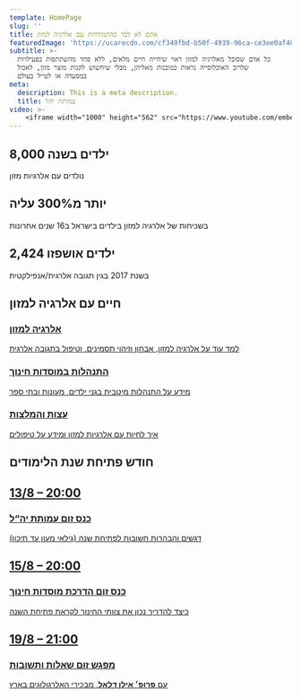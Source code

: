 ```yaml
---
template: HomePage
slug: ''
title: אתם לא לבד בהתמודדות עם אלרגיה למזון
featuredImage: 'https://ucarecdn.com/cf349fbd-b50f-4939-96ca-ce3ee0af40c2/'
subtitle: >-
  כל אדם שסובל מאלרגיה למזון ראוי שיחייה חיים מלאים, ללא פחד מהשתתפות בפעילויות
  שלרוב האוכלוסייה נראות כמובנות מאליהן, מבלי שיחשוש לקנות מוצר מזון, לאכול
  במסעדה או לטייל בעולם
meta:
  description: This is a meta description.
  title: עמותת יהל
video: >-
    <iframe width="1000" height="562" src="https://www.youtube.com/embed/ILcP0ihl9OI" frameborder="0" allow="accelerometer; autoplay; clipboard-write; encrypted-media; gyroscope; picture-in-picture" allowfullscreen></iframe>
---
```

<section>
  <div class="three-column">
    <div><h2>8,000 ילדים בשנה</h2>נולדים עם אלרגיות מזון</div>
    <div><h2>יותר מ300% עליה</h2> בשכיחות של אלרגיה למזון בילדים בישראל ב16 שנים אחרונות</div>
    <div><h2>2,424 ילדים אושפזו</h2> בשנת 2017 בגין תגובה אלרגית/אנפילקטית </div>
  </div>
</section>
<section>
  <h1>חיים עם אלרגיה למזון</h1>
  <div class="three-buttons">
    <a href="/post-categories/מידע-כללי/"><h3>אלרגיה למזון</h3>למד עוד על אלרגיה למזון, אבחון וזיהוי תסמינים, וטיפול בתגובה אלרגית</a>
    <a href="/post-categories/מוסדות-חינוך/"><h3>התנהלות במוסדות חינוך</h3> מידע על התנהלות מיטבית בגני ילדים, מעונות ובתי ספר</a>
    <a href="/post-categories/עצות-והמלצות/"><h3>עצות והמלצות</h3> איך לחיות עם אלרגיות למזון וּמידע על טיפולים</a>
  </div>
</section>
<section>
  <h1>חודש פתיחת שנת הלימודים</h1>
  <div class="three-buttons">
    <a href="/posts/הדרכת-מוסדות-חינוך/"><h2>13/8 – 20:00</h2><h3>כנס זום עמותת יה“ל</h3>דגשים והבהרות חשובות לפתיחת שנה (גילאי מעון עד תיכון)</a>
    <a href="https://youtu.be/hSO4zxgRMQk" target="_blank"><h2>15/8 – 20:00</h2><h3>כנס זום הדרכת מוסדות חינוך</h3> כיצד להדריך נכון את צוותי החינוך לקראת פתיחת השנה</a>
    <a href=""><h2>19/8 – 21:00</h2><h3>מפגש זום שאלות ותשובות</h3>עם <b>פרופ׳ אילן דלאל</b>, מבכירי האלרגולוגים בארץ</a>
  </div>
</section>


